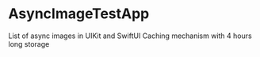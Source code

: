 # AsyncImageTestApp

List of async images in UIKit and SwiftUI
Caching mechanism with 4 hours long storage
